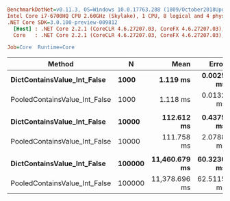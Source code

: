 ``` ini

BenchmarkDotNet=v0.11.3, OS=Windows 10.0.17763.288 (1809/October2018Update/Redstone5)
Intel Core i7-6700HQ CPU 2.60GHz (Skylake), 1 CPU, 8 logical and 4 physical cores
.NET Core SDK=3.0.100-preview-009812
  [Host] : .NET Core 2.2.1 (CoreCLR 4.6.27207.03, CoreFX 4.6.27207.03), 64bit RyuJIT
  Core   : .NET Core 2.2.1 (CoreCLR 4.6.27207.03, CoreFX 4.6.27207.03), 64bit RyuJIT

Job=Core  Runtime=Core  

```
|                        Method |      N |          Mean |      Error |     StdDev | Ratio |
|------------------------------ |------- |--------------:|-----------:|-----------:|------:|
|   **DictContainsValue_Int_False** |   **1000** |      **1.119 ms** |  **0.0025 ms** |  **0.0023 ms** |  **1.00** |
| PooledContainsValue_Int_False |   1000 |      1.118 ms |  0.0132 ms |  0.0103 ms |  1.00 |
|                               |        |               |            |            |       |
|   **DictContainsValue_Int_False** |  **10000** |    **112.612 ms** |  **0.4375 ms** |  **0.3879 ms** |  **1.00** |
| PooledContainsValue_Int_False |  10000 |    111.758 ms |  2.0788 ms |  1.9445 ms |  1.00 |
|                               |        |               |            |            |       |
|   **DictContainsValue_Int_False** | **100000** | **11,460.679 ms** | **60.3230 ms** | **56.4262 ms** |  **1.00** |
| PooledContainsValue_Int_False | 100000 | 11,378.696 ms | 62.5115 ms | 58.4733 ms |  0.99 |
